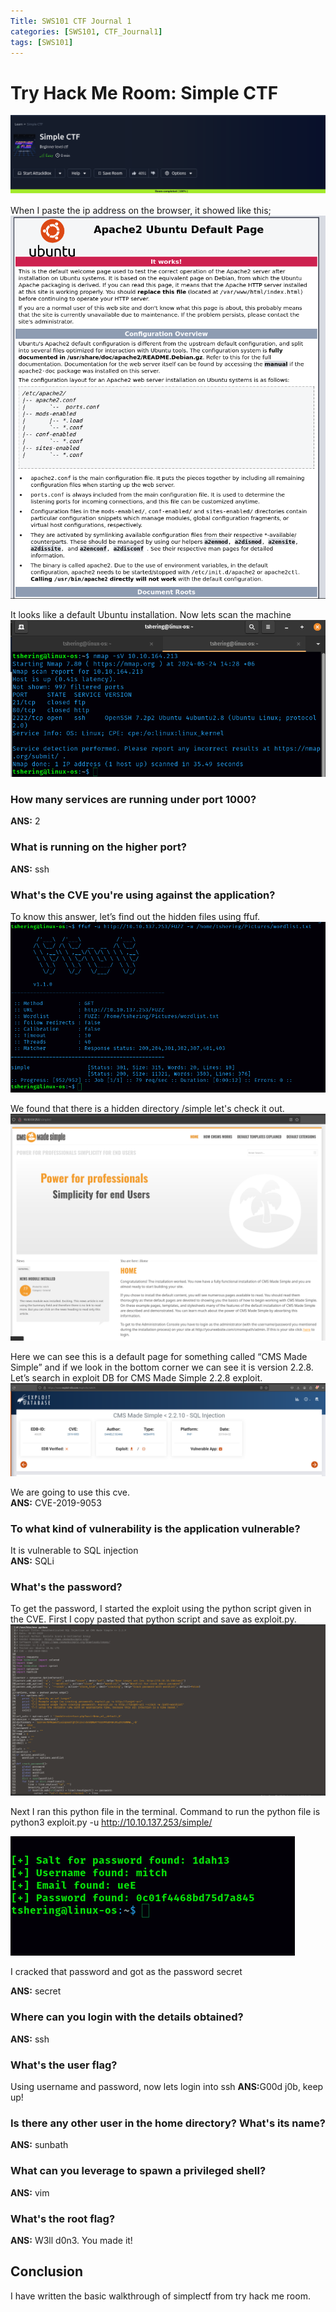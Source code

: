 ```yaml
---
Title: SWS101 CTF Journal 1
categories: [SWS101, CTF_Journal1]
tags: [SWS101]
---
```


# Try Hack Me Room: Simple CTF
![CTF](/pictures/SWS_pictures/simplectf/simplctf.png)

When I paste the ip address on the browser, it showed like this;
![CTF](/pictures/SWS_pictures/simplectf/webpage.png)

It looks like a default Ubuntu installation. Now lets scan the machine
![CTF](/pictures/SWS_pictures/simplectf/nmapscan.png)

### How many services are running under port 1000?
<b>ANS:</b> 2

### What is running on the higher port?
<b>ANS:</b> ssh

### What's the CVE you're using against the application? 
To know this answer, let’s find out the hidden files using ffuf.
![CTF](/pictures/SWS_pictures/simplectf/simpleffuf.png)

We found that there is a hidden directory /simple let's check it out.
![CTF](/pictures/SWS_pictures/simplectf/simple.png)

Here we can see this is a default page for something called “CMS Made Simple” and if we look in the bottom corner we can see it is version 2.2.8. Let’s search in exploit DB for CMS Made Simple 2.2.8 exploit.
![CTF](/pictures/SWS_pictures/simplectf/simplecve.png)

We are going to use this cve.<br>
<b>ANS:</b> CVE-2019-9053

### To what kind of vulnerability is the application vulnerable?
It is vulnerable to SQL injection<br>
<b>ANS:</b> SQLi

### What's the password?
To get the password, I started the exploit using the python script given in the CVE. First I copy pasted that python script and save as exploit.py.
![CTF](/pictures/SWS_pictures/simplectf/simpleexploit.png)

Next I ran this python file in the terminal. Command to run the python file is<br> 
python3 exploit.py -u http://10.10.137.253/simple/ 

![CTF](/pictures/SWS_pictures/simplectf/simplecrack.png)

I cracked that password and got as the password secret

<b>ANS:</b> secret

### Where can you login with the details obtained?
<b>ANS:</b> ssh

### What's the user flag?
Using username and password, now lets login into ssh
<b>ANS:</b>G00d j0b, keep up!

### Is there any other user in the home directory? What's its name? 
<b>ANS:</b> sunbath

### What can you leverage to spawn a privileged shell?
<b>ANS:</b> vim

### What's the root flag?
<b>ANS:</b> W3ll d0n3. You made it!

## Conclusion
I have written the basic walkthrough of simplectf from try hack me room.